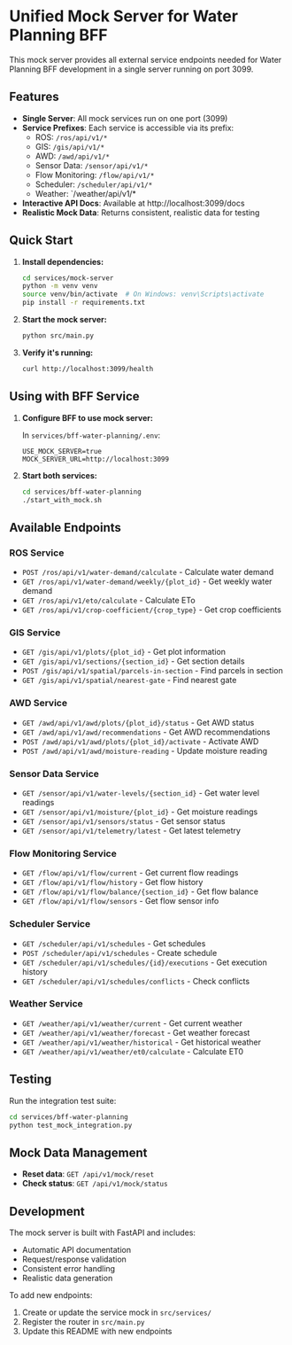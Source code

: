 # Unified Mock Server for Water Planning BFF

This mock server provides all external service endpoints needed for Water Planning BFF development in a single server running on port 3099.

## Features

- **Single Server**: All mock services run on one port (3099)
- **Service Prefixes**: Each service is accessible via its prefix:
  - ROS: `/ros/api/v1/*`
  - GIS: `/gis/api/v1/*`
  - AWD: `/awd/api/v1/*`
  - Sensor Data: `/sensor/api/v1/*`
  - Flow Monitoring: `/flow/api/v1/*`
  - Scheduler: `/scheduler/api/v1/*`
  - Weather: `/weather/api/v1/*
- **Interactive API Docs**: Available at http://localhost:3099/docs
- **Realistic Mock Data**: Returns consistent, realistic data for testing

## Quick Start

1. **Install dependencies:**
   ```bash
   cd services/mock-server
   python -m venv venv
   source venv/bin/activate  # On Windows: venv\Scripts\activate
   pip install -r requirements.txt
   ```

2. **Start the mock server:**
   ```bash
   python src/main.py
   ```

3. **Verify it's running:**
   ```bash
   curl http://localhost:3099/health
   ```

## Using with BFF Service

1. **Configure BFF to use mock server:**
   
   In `services/bff-water-planning/.env`:
   ```env
   USE_MOCK_SERVER=true
   MOCK_SERVER_URL=http://localhost:3099
   ```

2. **Start both services:**
   ```bash
   cd services/bff-water-planning
   ./start_with_mock.sh
   ```

## Available Endpoints

### ROS Service
- `POST /ros/api/v1/water-demand/calculate` - Calculate water demand
- `GET /ros/api/v1/water-demand/weekly/{plot_id}` - Get weekly water demand
- `GET /ros/api/v1/eto/calculate` - Calculate ETo
- `GET /ros/api/v1/crop-coefficient/{crop_type}` - Get crop coefficients

### GIS Service
- `GET /gis/api/v1/plots/{plot_id}` - Get plot information
- `GET /gis/api/v1/sections/{section_id}` - Get section details
- `POST /gis/api/v1/spatial/parcels-in-section` - Find parcels in section
- `GET /gis/api/v1/spatial/nearest-gate` - Find nearest gate

### AWD Service
- `GET /awd/api/v1/awd/plots/{plot_id}/status` - Get AWD status
- `GET /awd/api/v1/awd/recommendations` - Get AWD recommendations
- `POST /awd/api/v1/awd/plots/{plot_id}/activate` - Activate AWD
- `POST /awd/api/v1/awd/moisture-reading` - Update moisture reading

### Sensor Data Service
- `GET /sensor/api/v1/water-levels/{section_id}` - Get water level readings
- `GET /sensor/api/v1/moisture/{plot_id}` - Get moisture readings
- `GET /sensor/api/v1/sensors/status` - Get sensor status
- `GET /sensor/api/v1/telemetry/latest` - Get latest telemetry

### Flow Monitoring Service
- `GET /flow/api/v1/flow/current` - Get current flow readings
- `GET /flow/api/v1/flow/history` - Get flow history
- `GET /flow/api/v1/flow/balance/{section_id}` - Get flow balance
- `GET /flow/api/v1/flow/sensors` - Get flow sensor info

### Scheduler Service
- `GET /scheduler/api/v1/schedules` - Get schedules
- `POST /scheduler/api/v1/schedules` - Create schedule
- `GET /scheduler/api/v1/schedules/{id}/executions` - Get execution history
- `GET /scheduler/api/v1/schedules/conflicts` - Check conflicts

### Weather Service
- `GET /weather/api/v1/weather/current` - Get current weather
- `GET /weather/api/v1/weather/forecast` - Get weather forecast
- `GET /weather/api/v1/weather/historical` - Get historical weather
- `GET /weather/api/v1/weather/et0/calculate` - Calculate ET0

## Testing

Run the integration test suite:
```bash
cd services/bff-water-planning
python test_mock_integration.py
```

## Mock Data Management

- **Reset data**: `GET /api/v1/mock/reset`
- **Check status**: `GET /api/v1/mock/status`

## Development

The mock server is built with FastAPI and includes:
- Automatic API documentation
- Request/response validation
- Consistent error handling
- Realistic data generation

To add new endpoints:
1. Create or update the service mock in `src/services/`
2. Register the router in `src/main.py`
3. Update this README with new endpoints